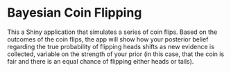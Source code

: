 # Bayesian Coin Flipping 

This a Shiny application that simulates a series of coin flips. Based on the outcomes of the coin flips, the app will show how your posterior belief regarding the true probability of flipping heads shifts as new evidence is collected, variable on the strength of your prior (in this case, that the coin is fair and there is an equal chance of flipping either heads or tails). 
